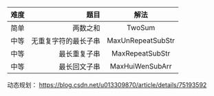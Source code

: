 | 难度 | 题目 | 解法 |
| :-----| ----: | :----: |
| 简单| 两数之和 | TwoSum |
| 中等 | 无重复字符的最长子串 | MaxUnRepeatSubStr |
| 中等 | 最长重复子串 | MaxRepeatSubStr |
| 中等 | 最长回文子串 | MaxHuiWenSubArr |


动态规划：
https://blog.csdn.net/u013309870/article/details/75193592